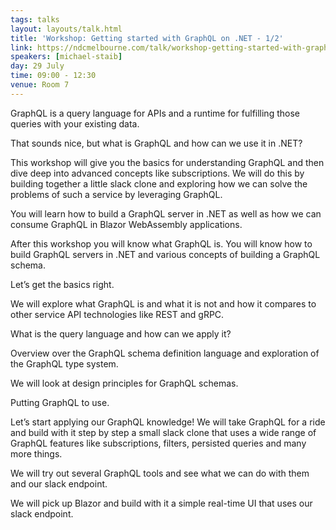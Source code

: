 ```yaml
---
tags: talks
layout: layouts/talk.html
title: 'Workshop: Getting started with GraphQL on .NET - 1/2'
link: https://ndcmelbourne.com/talk/workshop-getting-started-with-graphql-on-net-1-2/
speakers: [michael-staib]
day: 29 July
time: 09:00 - 12:30
venue: Room 7
---
```

GraphQL is a query language for APIs and a runtime for fulfilling those queries with your existing data.

That sounds nice, but what is GraphQL and how can we use it in .NET?


This workshop will give you the basics for understanding GraphQL and then dive deep into advanced concepts like subscriptions. We will do this by building together a little slack clone and exploring how we can solve the problems of such a service by leveraging GraphQL.

You will learn how to build a GraphQL server in .NET as well as how we can consume GraphQL in Blazor WebAssembly applications.

After this workshop you will know what GraphQL is. You will know how to build GraphQL servers in .NET and various concepts of building a GraphQL schema.

Let’s get the basics right.


We will explore what GraphQL is and what it is not and how it compares to other service API technologies like REST and gRPC.


What is the query language and how can we apply it?


Overview over the GraphQL schema definition language and exploration of the GraphQL type system.


We will look at design principles for GraphQL schemas.

Putting GraphQL to use.


Let’s start applying our GraphQL knowledge! We will take GraphQL for a ride and build
with it step by step a small slack clone that uses a wide range of GraphQL features like subscriptions, filters, persisted queries and many more things.


We will try out several GraphQL tools and see what we can do with them and our slack endpoint.


We will pick up Blazor and build with it a simple real-time UI that uses our slack endpoint.